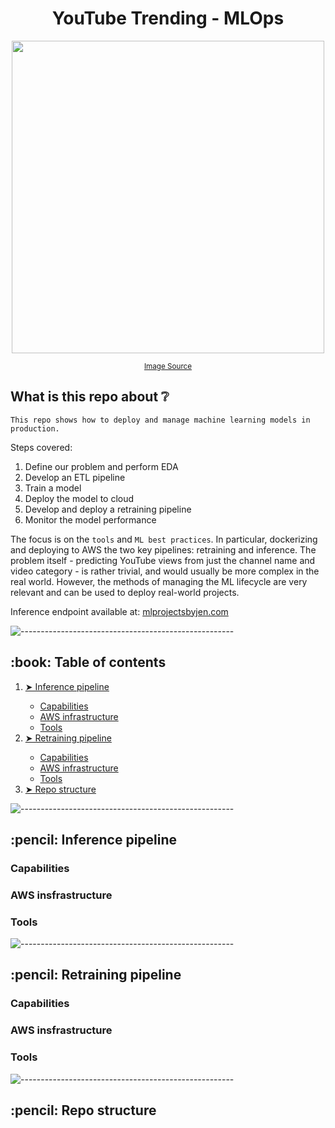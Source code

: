 <h1 align="center"> YouTube Trending - MLOps </h1>
<!-- <h3 align="center"> An API that helps you indentify faces and emotions in images and videos </h3> -->

<div align="center">
  <img width="500" src="https://github.com/JenAlchimowicz/YouTube-Trending-MLops/assets/74935134/d3f7af57-4d79-448e-ac69-83a8acee93b5">
  <p align="center"><sub><a href="link/to/original/image">Image Source</a></sub></p>
</div>


<h2 id="project-description"> What is this repo about ❔ </h2>

`This repo shows how to deploy and manage machine learning models in production.`

Steps covered:
1. Define our problem and perform EDA
2. Develop an ETL pipeline
3. Train a model
4. Deploy the model to cloud
5. Develop and deploy a retraining pipeline
6. Monitor the model performance

The focus is on the `tools` and `ML best practices`. In particular, dockerizing and deploying to AWS the two key pipelines: retraining and inference. The problem itself - predicting YouTube views from just the channel name and video category - is rather trivial, and would usually be more complex in the real world. However, the methods of managing the ML lifecycle are very relevant and can be used to deploy real-world projects.

Inference endpoint available at: [mlprojectsbyjen.com](https://mlprojectsbyjen.com)

![-----------------------------------------------------](https://raw.githubusercontent.com/andreasbm/readme/master/assets/lines/rainbow.png)

<h2 id="project-description"> :book: Table of contents </h2>

<ol>
  <li><a href="#inference"> ➤ Inference pipeline </a></li>
    <ul>
      <li><a href="#inference-capabilities"> Capabilities </a></li>
      <li><a href="#inference-infra"> AWS infrastructure </a></li>
      <li><a href="#inference-tools"> Tools </a></li>
    </ul>
  <li><a href="#retraining"> ➤ Retraining pipeline </a></li>
    <ul>
      <li><a href="#retraining-capabilities"> Capabilities </a></li>
      <li><a href="#retraining-infra"> AWS infrastructure </a></li>
      <li><a href="#retraining-tools"> Tools </a></li>
    </ul>
  <li><a href="#repo-structure"> ➤ Repo structure </a></li>
</ol>

![-----------------------------------------------------](https://raw.githubusercontent.com/andreasbm/readme/master/assets/lines/rainbow.png)

<h2 id="inference"> :pencil: Inference pipeline </h2>

<h3 id="inference-capabilities"> Capabilities </h3>

<h3 id="inference-infra"> AWS insfrastructure </h3>

<h3 id="inference-tools"> Tools </h3>


![-----------------------------------------------------](https://raw.githubusercontent.com/andreasbm/readme/master/assets/lines/rainbow.png)

<h2 id="retraining"> :pencil: Retraining pipeline </h2>

<h3 id="retraining-capabilities"> Capabilities </h3>

<h3 id="retraining-infra"> AWS insfrastructure </h3>

<h3 id="retraining-tools"> Tools </h3>


![-----------------------------------------------------](https://raw.githubusercontent.com/andreasbm/readme/master/assets/lines/rainbow.png)

<h2 id="repo-structure"> :pencil: Repo structure </h2>

